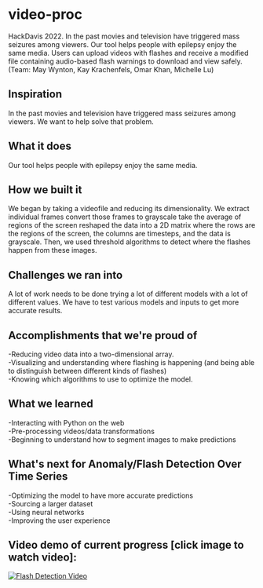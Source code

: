 # video-proc
HackDavis 2022. In the past movies and television have triggered mass seizures among viewers. Our tool helps people with epilepsy enjoy the same media. Users can upload videos with flashes and receive a modified file containing audio-based flash warnings to download and view safely. (Team: May Wynton, Kay Krachenfels, Omar Khan, Michelle Lu) 

## Inspiration
In the past movies and television have triggered mass seizures among viewers. We want to help solve that problem.

## What it does
Our tool helps people with epilepsy enjoy the same media. 

## How we built it
We began by taking a videofile and reducing its dimensionality. We extract individual frames convert those frames to grayscale take the average of regions of the screen reshaped the data into a 2D matrix where the rows are the regions of the screen, the columns are timesteps, and the data is grayscale. Then, we used threshold algorithms to detect where the flashes happen from these images. 

## Challenges we ran into
A lot of work needs to be done trying a lot of different models with a lot of different values. We have to test various models and inputs to get more accurate results.

## Accomplishments that we're proud of
-Reducing video data into a two-dimensional array.  
-Visualizing and understanding where flashing is happening (and being able to distinguish between different kinds of flashes)  
-Knowing which algorithms to use to optimize the model.

## What we learned
-Interacting with Python on the web  
-Pre-processing videos/data transformations  
-Beginning to understand how to segment images to make predictions

## What's next for Anomaly/Flash Detection Over Time Series
-Optimizing the model to have more accurate predictions  
-Sourcing a larger dataset  
-Using neural networks  
-Improving the user experience  

## Video demo of current progress [click image to watch video]:
[![Flash Detection Video](http://img.youtube.com/vi/bHZZutex_A0/0.jpg)](http://www.youtube.com/watch?v=bHZZutex_A0 "Anomaly/Flash Detection Over Time Series")
